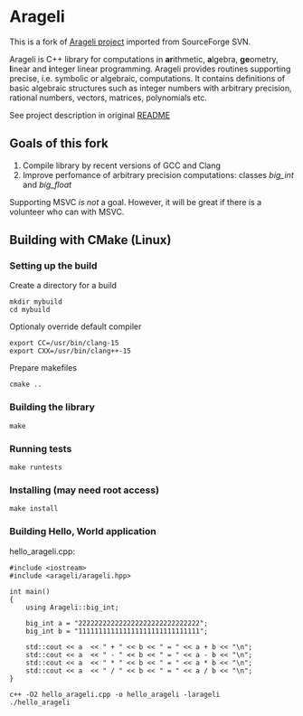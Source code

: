 # Arageli

This is a fork of [Arageli project](http://www.arageli.org) imported from SourceForge SVN.

Arageli is C++ library for computations in **ar**ithmetic, **a**lgebra, **ge**ometry, **l**inear and **i**nteger linear programming. Arageli provides routines supporting precise, i.e. symbolic or algebraic, computations. It contains definitions of basic algebraic structures such as integer numbers with arbitrary precision, rational numbers, vectors, matrices, polynomials etc.

See project description in original [README](/README)


## Goals of this fork

1. Compile library by recent versions of GCC and Clang  
1. Improve perfomance of arbitrary precision computations: classes *big_int* and *big_float*   

Supporting MSVC *is not* a goal. However, it will be great if there is a volunteer who can with MSVC.

## Building with CMake (Linux)

###  Setting up the build

Create a directory for a build

```
mkdir mybuild
cd mybuild
```

Optionaly override default compiler 

```
export CC=/usr/bin/clang-15
export CXX=/usr/bin/clang++-15
```

Prepare makefiles 

```
cmake ..
```

### Building the library
``` 
make
```

### Running tests
```
make runtests
```

### Installing (may need root access) 
```    
make install
```

### Building Hello, World application

hello_arageli.cpp:

```
#include <iostream>
#include <arageli/arageli.hpp>

int main()
{
    using Arageli::big_int;

    big_int a = "222222222222222222222222222222";
    big_int b = "111111111111111111111111111111";

    std::cout << a  << " + " << b << " = " << a + b << "\n";
    std::cout << a  << " - " << b << " = " << a - b << "\n";
    std::cout << a  << " * " << b << " = " << a * b << "\n";
    std::cout << a  << " / " << b << " = " << a / b << "\n";
}
```

```
c++ -O2 hello_arageli.cpp -o hello_arageli -larageli
./hello_arageli
```
